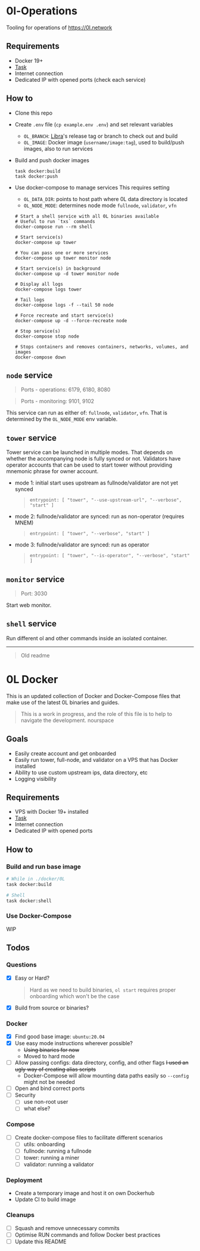 # 0l-Operations

Tooling for operations of https://0l.network

## Requirements

- Docker 19+
- [Task](https://taskfile.dev/#/installation)
- Internet connection
- Dedicated IP with opened ports (check each service)

## How to

- Clone this repo
- Create `.env` file (`cp example.env .env`) and set relevant variables
  - `OL_BRANCH`: [Libra](https://github.com/OLSF/libra/)'s release tag or branch to check out and build
  - `OL_IMAGE`: Docker image (`username/image:tag`), used to build/push images, also to run services

- Build and push docker images
  ```shell
  task docker:build
  task docker:push
  ```

- Use docker-compose to manage services
  This requires setting
  - `OL_DATA_DIR`: points to host path where 0L data directory is located
  - `OL_NODE_MODE`: determines node mode `fullnode`, `validator`, `vfn`
  
  ```shell
  # Start a shell service with all 0L binaries available
  # Useful to run `txs` commands
  docker-compose run --rm shell
  
  # Start service(s)
  docker-compose up tower 

  # You can pass one or more services
  docker-compose up tower monitor node

  # Start service(s) in background
  docker-compose up -d tower monitor node 

  # Display all logs
  docker-compose logs tower

  # Tail logs
  docker-compose logs -f --tail 50 node
  
  # Force recreate and start service(s)
  docker-compose up -d --force-recreate node 
  
  # Stop service(s)
  docker-compose stop node

  # Stops containers and removes containers, networks, volumes, and images
  docker-compose down
  ```

## `node` service

> Ports - operations: 6179, 6180, 8080

> Ports - monitoring: 9101, 9102

This service can run as either of: `fullnode`, `validator`, `vfn`. That is determined by the `OL_NODE_MODE` env
variable.

## `tower` service

Tower service can be launched in multiple modes. That depends on whether the accompanying node is fully synced or not.
Validators have operator accounts that can be used to start tower without providing mnemonic phrase for owner account.

- mode 1: initial start uses upstream as fullnode/validator are not yet synced
  > `entrypoint: [ "tower", "--use-upstream-url", "--verbose", "start" ]`
- mode 2: fullnode/validator are synced: run as non-operator (requires MNEM)
  > `entrypoint: [ "tower", "--verbose", "start" ]`
- mode 3: fullnode/validator are synced: run as operator
  > `entrypoint: [ "tower", "--is-operator", "--verbose", "start" ]`

## `monitor` service

> Port: 3030

Start web monitor.

## `shell` service

Run different ol and other commands inside an isolated container.

---

> Old readme

# 0L Docker

This is an updated collection of Docker and Docker-Compose files that make use of the latest 0L binaries and guides.

> This is a work in progress, and the role of this file is to help to navigate the development.
> nourspace

## Goals

- Easily create account and get onboarded
- Easily run tower, full-node, and validator on a VPS that has Docker installed
- Ability to use custom upstream ips, data directory, etc
- Logging visibility

## Requirements

- VPS with Docker 19+ installed
- [Task](https://taskfile.dev/#/installation)
- Internet connection
- Dedicated IP with opened ports

## How to

### Build and run base image

```bash
# While in ./docker/0L
task docker:build

# Shell
task docker:shell
```

### Use Docker-Compose

WIP

## Todos

### Questions

- [x] Easy or Hard?
  > Hard as we need to build binaries, `ol start` requires proper onboarding which won't be the case
- [x] Build from source or binaries?

### Docker

- [x] Find good base image: `ubuntu:20.04`
- [x] Use easy mode instructions wherever possible?
  - ~~Using binaries for now~~
  - Moved to hard mode
- [ ] Allow passing configs: data directory, config, and other flags
  ~~I used an ugly way of creating alias scripts~~
  - Docker-Compose will allow mounting data paths easily so `--config` might not be needed
- [ ] Open and bind correct ports
- [ ] Security
  - [ ] use non-root user
  - [ ] what else?

### Compose

- [ ] Create docker-compose files to facilitate different scenarios
  - [ ] utils: onboarding
  - [ ] fullnode: running a fullnode
  - [ ] tower: running a miner
  - [ ] validator: running a validator

### Deployment

- Create a temporary image and host it on own Dockerhub
- Update CI to build image

### Cleanups

- [ ] Squash and remove unnecessary commits
- [ ] Optimise RUN commands and follow Docker best practices
- [ ] Update this README
